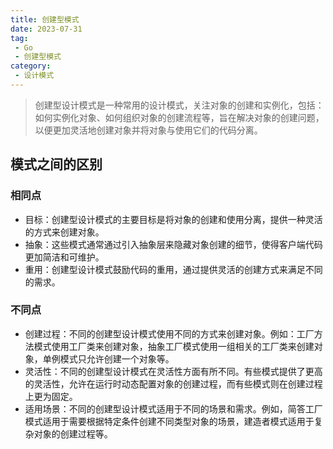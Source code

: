 ```yaml
---
title: 创建型模式
date: 2023-07-31
tag:
 - Go
 - 创建型模式
category:
 - 设计模式
---
```


> 创建型设计模式是一种常用的设计模式，关注对象的创建和实例化，包括：如何实例化对象、如何组织对象的创建流程等，旨在解决对象的创建问题，以便更加灵活地创建对象并将对象与使用它们的代码分离。

## 模式之间的区别

### 相同点

- 目标：创建型设计模式的主要目标是将对象的创建和使用分离，提供一种灵活的方式来创建对象。
- 抽象：这些模式通常通过引入抽象层来隐藏对象创建的细节，使得客户端代码更加简洁和可维护。
- 重用：创建型设计模式鼓励代码的重用，通过提供灵活的创建方式来满足不同的需求。

### 不同点

- 创建过程：不同的创建型设计模式使用不同的方式来创建对象。例如：工厂方法模式使用工厂类来创建对象，抽象工厂模式使用一组相关的工厂类来创建对象，单例模式只允许创建一个对象等。
- 灵活性：不同的创建型设计模式在灵活性方面有所不同。有些模式提供了更高的灵活性，允许在运行时动态配置对象的创建过程，而有些模式则在创建过程上更为固定。
- 适用场景：不同的创建型设计模式适用于不同的场景和需求。例如，简答工厂模式适用于需要根据特定条件创建不同类型对象的场景，建造者模式适用于复杂对象的创建过程等。


<Catalog />
